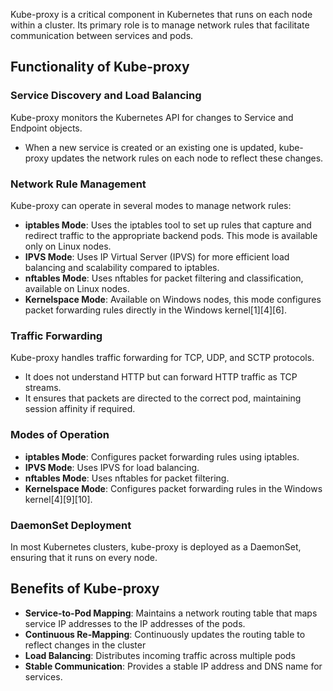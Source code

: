 Kube-proxy is a critical component in Kubernetes that runs on each node within a cluster. Its primary role is to manage network rules that facilitate communication between services and pods. 

## **Functionality of Kube-proxy**

### **Service Discovery and Load Balancing**
Kube-proxy monitors the Kubernetes API for changes to Service and Endpoint objects.
- When a new service is created or an existing one is updated, kube-proxy updates the network rules on each node to reflect these changes.

### **Network Rule Management**
Kube-proxy can operate in several modes to manage network rules:
- **iptables Mode**: Uses the iptables tool to set up rules that capture and redirect traffic to the appropriate backend pods. This mode is available only on Linux nodes.
- **IPVS Mode**: Uses IP Virtual Server (IPVS) for more efficient load balancing and scalability compared to iptables.
- **nftables Mode**: Uses nftables for packet filtering and classification, available on Linux nodes.
- **Kernelspace Mode**: Available on Windows nodes, this mode configures packet forwarding rules directly in the Windows kernel[1][4][6].

### **Traffic Forwarding**
Kube-proxy handles traffic forwarding for TCP, UDP, and SCTP protocols. 
- It does not understand HTTP but can forward HTTP traffic as TCP streams. 
- It ensures that packets are directed to the correct pod, maintaining session affinity if required.

### **Modes of Operation**
- **iptables Mode**: Configures packet forwarding rules using iptables.
- **IPVS Mode**: Uses IPVS for load balancing.
- **nftables Mode**: Uses nftables for packet filtering.
- **Kernelspace Mode**: Configures packet forwarding rules in the Windows kernel[4][9][10].

### **DaemonSet Deployment**
In most Kubernetes clusters, kube-proxy is deployed as a DaemonSet, ensuring that it runs on every node.

## **Benefits of Kube-proxy**

- **Service-to-Pod Mapping**: Maintains a network routing table that maps service IP addresses to the IP addresses of the pods.
- **Continuous Re-Mapping**: Continuously updates the routing table to reflect changes in the cluster
- **Load Balancing**: Distributes incoming traffic across multiple pods
- **Stable Communication**: Provides a stable IP address and DNS name for services.
